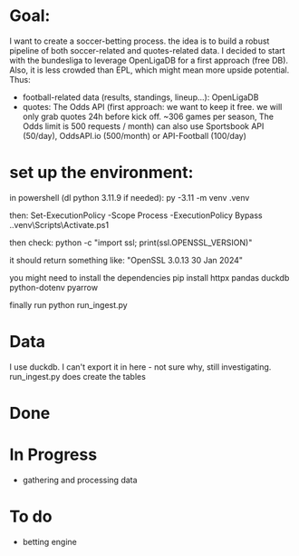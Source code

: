 # Goal: 
I want to create a soccer-betting process. the idea is to build a robust pipeline of both soccer-related and quotes-related data. I decided to start with the bundesliga to leverage OpenLigaDB for a first approach (free DB). Also, it is less crowded than EPL, which might mean more upside potential. 
Thus:
- football-related data (results, standings, lineup...): OpenLigaDB
- quotes: The Odds API (first approach: we want to keep it free. we will only grab quotes 24h before kick off. ~306 games per season, The Odds limit is 500 requests / month)
    can also use Sportsbook API (50/day), OddsAPI.io (500/month) or API-Football (100/day)

# set up the environment:

in powershell (dl python 3.11.9 if needed):
    py -3.11 -m venv .venv

then:
    Set-ExecutionPolicy -Scope Process -ExecutionPolicy Bypass
    .\.venv\Scripts\Activate.ps1

then check:
    python -c "import ssl; print(ssl.OPENSSL_VERSION)"

it should return something like: "OpenSSL 3.0.13 30 Jan 2024"


you might need to install the dependencies
    pip install httpx pandas duckdb python-dotenv pyarrow

finally run 
    python run_ingest.py

# Data
I use duckdb. I can't export it in here - not sure why, still investigating. run_ingest.py does create the tables

# Done

# In Progress
- gathering and processing data 

# To do 
- betting engine